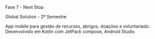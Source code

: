Fase 7 - Next Stop

Global Solution - 2º Semestre

App mobile para gestão de recursos, abrigos, doações e voluntariado.
Desenvolvido em Kotlin com JetPack compose, Android Studio
